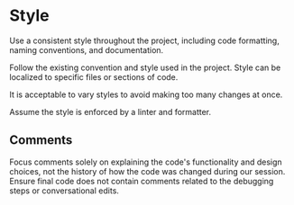 # Style

Use a consistent style throughout the project, including code formatting, naming conventions, and documentation.

Follow the existing convention and style used in the project. Style can be localized to specific files or sections of code.

It is acceptable to vary styles to avoid making too many changes at once.

Assume the style is enforced by a linter and formatter.

## Comments

Focus comments solely on explaining the code's functionality and design choices,
not the history of how the code was changed during our session.
Ensure final code does not contain comments related to the debugging steps or conversational edits.
